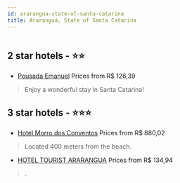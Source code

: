 ```yaml
---
id: ararangua-state-of-santa-catarina
title: Araranguá, State of Santa Catarina
---
```


<center><img src="https://static.hotelurbano.com/reservas/prod0/2/2025/54675358d9d62_304538_423743257684140_1971120646_n.jpg" alt="" /></center>


##  2 star hotels - ⭐️⭐️

-    [Pousada Emanuel](https://us.hurb.com/hotels/ararangua/pousada-emunel-1630?cmp=18055) Prices from R$ 126,39
   > Enjoy a wonderful stay in Santa Catarina!

##  3 star hotels - ⭐️⭐️⭐️

-    [Hotel Morro dos Conventos](https://us.hurb.com/hotels/ararangua/hotel-morro-dos-conventos-2025?cmp=18055) Prices from R$ 880,02
   > Located 400 meters from the beach.
-    [HOTEL TOURIST ARARANGUA](https://us.hurb.com/hotels/ararangua/hotel-silva-e-kruger-8463?cmp=18055) Prices from R$ 134,94
   > .
